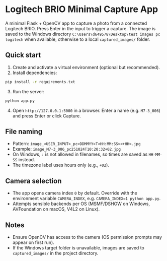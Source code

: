 # Logitech BRIO Minimal Capture App

A minimal Flask + OpenCV app to capture a photo from a connected Logitech BRIO. Press Enter in the input to trigger a capture. The image is saved to the Windows directory `C:\Users\d649578\Desktop\test images pc logitech` when available, otherwise to a local `captured_images/` folder.

## Quick start

1. Create and activate a virtual environment (optional but recommended).
2. Install dependencies:

```bash
pip install -r requirements.txt
```

3. Run the server:

```bash
python app.py
```

4. Open `http://127.0.0.1:5000` in a browser. Enter a name (e.g. `M7-3_006`) and press Enter or click Capture.

## File naming

- Pattern: `image_<USER_INPUT>_pc<DDMMYY>T<HH:MM:SS><+HH>.jpg`
- Example: `image_M7-3_006_pc251024T10:20:32+02.jpg`
- On Windows, `:` is not allowed in filenames, so times are saved as `HH-MM-SS` instead.
- The timezone label uses hours only (e.g., `+02`).

## Camera selection

- The app opens camera index `0` by default. Override with the environment variable `CAMERA_INDEX`, e.g. `CAMERA_INDEX=1 python app.py`.
- Attempts sensible backends per OS (MSMF/DSHOW on Windows, AVFoundation on macOS, V4L2 on Linux).

## Notes

- Ensure OpenCV has access to the camera (OS permission prompts may appear on first run).
- If the Windows target folder is unavailable, images are saved to `captured_images/` in the project directory.

